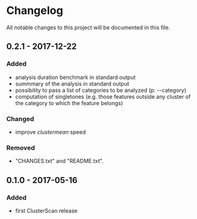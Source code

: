 # Changelog
All notable changes to this project will be documented in this file.

## 0.2.1 - 2017-12-22
### Added
- analysis duration benchmark in standard output
- summmary of the analysis in standard output
- possibility to pass a list of categories to be analyzed (p: --category)
- computation of singletones (e.g. those features outside any cluster of the category to which the feature belongs)

### Changed
- improve _clustermean_ speed

### Removed
- "CHANGES.txt" and "README.txt".

## 0.1.0 - 2017-05-16
### Added
- first ClusterScan release

